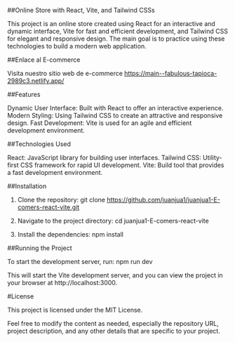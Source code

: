 ##Online Store with React, Vite, and Tailwind CSSs

This project is an online store created using React for an interactive and dynamic interface, Vite for fast and efficient development, and Tailwind CSS for elegant and responsive design. The main goal is to practice using these technologies to build a modern web application.

##Enlace al E-commerce


Visita nuestro sitio web de e-commerce https://main--fabulous-tapioca-2989c3.netlify.app/

##Features

Dynamic User Interface: Built with React to offer an interactive experience.
Modern Styling: Using Tailwind CSS to create an attractive and responsive design.
Fast Development: Vite is used for an agile and efficient development environment.

##Technologies Used

React: JavaScript library for building user interfaces.
Tailwind CSS: Utility-first CSS framework for rapid UI development.
Vite: Build tool that provides a fast development environment.


##Installation


1. Clone the repository:
   git clone https://github.com/juanjua1/juanjua1-E-comers-react-vite.git

   
2. Navigate to the project directory:
   cd juanjua1-E-comers-react-vite

3. Install the dependencies:
   npm install


##Running the Project

To start the development server, run:
   npm run dev

This will start the Vite development server, and you can view the project in your browser at http://localhost:3000.


#License

This project is licensed under the MIT License.



Feel free to modify the content as needed, especially the repository URL, project description, and any other details that are specific to your project.



